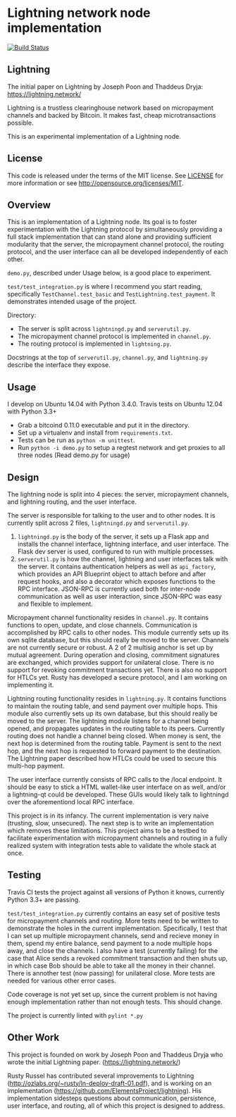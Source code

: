 Lightning network node implementation
=====================================

[![Build Status](https://travis-ci.org/hashplex/Lightning.svg)](https://travis-ci.org/hashplex/Lightning)

Lightning
---------

The initial paper on Lightning by Joseph Poon and Thaddeus Dryja: https://lightning.network/

Lightning is a trustless clearinghouse network based on micropayment channels and backed by Bitcoin. It makes fast, cheap microtransactions possible.

This is an experimental implementation of a Lightning node.

License
-------

This code is released under the terms of the MIT license. See [LICENSE](LICENSE) for more
information or see http://opensource.org/licenses/MIT.

Overview
--------

This is an implementation of a Lightning node. Its goal is to foster experimentation with the Lightning protocol by simultaneously providing a full stack implementation that can stand alone and providing sufficient modularity that the server, the micropayment channel protocol, the routing protocol, and the user interface can all be developed independently of each other.

`demo.py`, described under Usage below, is a good place to experiment.

`test/test_integration.py` is where I recommend you start reading, specifically `TestChannel.test_basic` and `TestLightning.test_payment`. It demonstrates intended usage of the project.

Directory:
- The server is split across `lightningd.py` and `serverutil.py`.
- The micropayment channel protocol is implemented in `channel.py`.
- The routing protocol is implemented in `lightning.py`.

Docstrings at the top of `serverutil.py`, `channel.py`, and `lightning.py` describe the interface they expose.

Usage
-----

I develop on Ubuntu 14.04 with Python 3.4.0.
Travis tests on Ubuntu 12.04 with Python 3.3+

- Grab a bitcoind 0.11.0 executable and put it in the directory.
- Set up a virtualenv and install from `requirements.txt`.
- Tests can be run as `python -m unittest`.
- Run `python -i demo.py` to setup a regtest network and get proxies to all three nodes (Read demo.py for usage)

Design
------

The lightning node is split into 4 pieces: the server, micropayment channels, and lightning routing, and the user interface.

The server is responsible for talking to the user and to other nodes. It is currently split across 2 files, `lightningd.py` and `serverutil.py`.

1. `lightningd.py` is the body of the server, it sets up a Flask app and installs the channel interface, lightning interface, and user interface. The Flask dev server is used, configured to run with multiple processes.
2. `serverutil.py` is how the channel, lightning and user interfaces talk with the server. It contains authentication helpers as well as `api_factory`, which provides an API Blueprint object to attach before and after request hooks, and also a decorator which exposes functions to the RPC interface. JSON-RPC is currently used both for inter-node communication as well as user interaction, since JSON-RPC was easy and flexible to implement.

Micropayment channel functionality resides in `channel.py`. It contains functions to open, update, and close channels. Communication is accomplished by RPC calls to other nodes. This module currently sets up its own sqlite database, but this should really be moved to the server. Channels are not currently secure or robust. A 2 of 2 multisig anchor is set up by mutual agreement. During operation and closing, commitment signatures are exchanged, which provides support for unilateral close. There is no support for revoking commitment transactions yet. There is also no support for HTLCs yet. Rusty has developed a secure protocol, and I am working on implementing it.

Lightning routing functionality resides in `lightning.py`. It contains functions to maintain the routing table, and send payment over multiple hops. This module also currently sets up its own database, but this should really be moved to the server. The lightning module listens for a channel being opened, and propagates updates in the routing table to its peers. Currently routing does not handle a channel being closed. When money is sent, the next hop is determined from the routing table. Payment is sent to the next hop, and the next hop is requested to forward payment to the destination. The Lightning paper described how HTLCs could be used to secure this multi-hop payment.

The user interface currently consists of RPC calls to the /local endpoint. It should be easy to stick a HTML wallet-like user interface on as well, and/or a lightning-qt could be developed. These GUIs would likely talk to lightningd over the aforementiond local RPC interface.

This project is in its infancy. The current implementation is very naive (trusting, slow, unsecured). The next step is to write an implementation which removes these limitations. This project aims to be a testbed to facilitate experimentation with micropayment channels and routing in a fully realized system with integration tests able to validate the whole stack at once.

Testing
-------

Travis CI tests the project against all versions of Python it knows, currently Python 3.3+ are passing.

`test/test_integration.py` currently contains an easy set of positive tests for micropayment channels and routing. More tests need to be written to demonstrate the holes in the current implementation. Specifically, I test that I can set up multiple micropayment channels, send and recieve money in them, spend my entire balance, send payment to a node multiple hops away, and close the channels. I also have a test (currently failing) for the case that Alice sends a revoked commitment transaction and then shuts up, in which case Bob should be able to take all the money in their channel. There is annother test (now passing) for unilateral close. More tests are needed for various other error cases.

Code coverage is not yet set up, since the current problem is not having enough implementation rather than not enough tests. This should change.

The project is currently linted with `pylint *.py`

Other Work
----------

This project is founded on work by Joseph Poon and Thaddeus Dryja who wrote the initial Lightning paper. (https://lightning.network/)

Rusty Russel has contributed several improvements to Lightning (http://ozlabs.org/~rusty/ln-deploy-draft-01.pdf), and is working on an implementation (https://github.com/ElementsProject/lightning). His implementation sidesteps questions about communication, persistence, user interface, and routing, all of which this project is designed to address.
